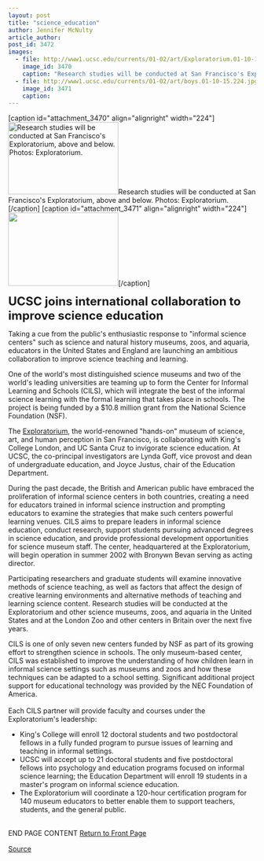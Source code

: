 ```yaml
---
layout: post
title: "science_education"
author: Jennifer McNulty
article_author: 
post_id: 3472
images:
  - file: http://www1.ucsc.edu/currents/01-02/art/Exploratorium.01-10-15.224.jpg
    image_id: 3470
    caption: "Research studies will be conducted at San Francisco's Exploratorium, above and below. Photos: Exploratorium."
  - file: http://www1.ucsc.edu/currents/01-02/art/boys.01-10-15.224.jpg
    image_id: 3471
    caption: 
---
```


[caption id="attachment_3470" align="alignright" width="224"]<a href="http://dev-ucsc-news.pantheonsite.io/wp-content/uploads/2001/10/Exploratorium.01-10-15.224.jpg"><img class="size-full wp-image-3470" src="http://dev-ucsc-news.pantheonsite.io/wp-content/uploads/2001/10/Exploratorium.01-10-15.224.jpg" alt="Research studies will be conducted at San Francisco's Exploratorium, above and below. Photos: Exploratorium." width="224" height="147" /></a>Research studies will be conducted at San Francisco's Exploratorium, above and below. Photos: Exploratorium.[/caption]
[caption id="attachment_3471" align="alignright" width="224"]<a href="http://dev-ucsc-news.pantheonsite.io/wp-content/uploads/2001/10/boys.01-10-15.224.jpg"><img class="size-full wp-image-3471" src="http://dev-ucsc-news.pantheonsite.io/wp-content/uploads/2001/10/boys.01-10-15.224.jpg" alt="" width="224" height="149" /></a>[/caption]
<p>
  <font size="5"><b>UCSC joins international collaboration to improve science education</b></font>
</p>
<p>
  Taking a cue from the public's enthusiastic response to "informal science centers" such as science and natural history museums, zoos, and aquaria, educators in the United States and England are launching an ambitious collaboration to improve science teaching and learning.
</p>One of the world's most distinguished science museums and two of the world's leading universities are teaming up to form the Center for Informal Learning and Schools (CILS), which will integrate the best of the informal science learning with the formal learning that takes place in schools. The project is being funded by a $10.8 million grant from the National Science Foundation (NSF).
<p>
  The <a href="http://www.exploratorium.edu">Exploratorium</a>, the world-renowned "hands-on" museum of science, art, and human perception in San Francisco, is collaborating with King's College London, and UC Santa Cruz to invigorate science education. At UCSC, the co-principal investigators are Lynda Goff, vice provost and dean of undergraduate education, and Joyce Justus, chair of the Education Department.
</p>
<p>
  During the past decade, the British and American public have embraced the proliferation of informal science centers in both countries, creating a need for educators trained in informal science instruction and prompting educators to examine the strategies that make such centers powerful learning venues. CILS aims to prepare leaders in informal science education, conduct research, support students pursuing advanced degrees in science education, and provide professional development opportunities for science museum staff. The center, headquartered at the Exploratorium, will begin operation in summer 2002 with Bronywn Bevan serving as acting director.
</p>
<p>
  Participating researchers and graduate students will examine innovative methods of science teaching, as well as factors that affect the design of creative learning environments and alternative methods of teaching and learning science content. Research studies will be conducted at the Exploratorium and other science museums, zoos, and aquaria in the United States and at the London Zoo and other centers in Britain over the next five years.
</p>
<p>
  CILS is one of only seven new centers funded by NSF as part of its growing effort to strengthen science in schools. The only museum-based center, CILS was established to improve the understanding of how children learn in informal science settings such as museums and zoos and how these techniques can be adapted to a school setting. Significant additional project support for educational technology was provided by the NEC Foundation of America.<br>
  <br>
  Each CILS partner will provide faculty and courses under the Exploratorium's leadership:
</p>
<ul>
  <li>King's College will enroll 12 doctoral students and two postdoctoral fellows in a fully funded program to pursue issues of learning and teaching in informal settings.
  </li>
  <li>UCSC will accept up to 21 doctoral students and five postdoctoral fellows into psychology and education programs focused on informal science learning; the Education Department will enroll 19 students in a master's program on informal science education.
  </li>
  <li>The Exploratorium will coordinate a 120-hour certification program for 140 museum educators to better enable them to support teachers, students, and the general public.
  </li>
</ul>
<p>
  <br>
  END PAGE CONTENT <a href="../../index.html">Return to Front Page</a> <img align="bottom" alt=" " border="0" height="1" src="../../images/trans.gif" width="385">
</p>
<p><a href="http://www1.ucsc.edu/currents/01-02/10-15/science_education.html" title="Permalink to science_education">Source</a></p>
